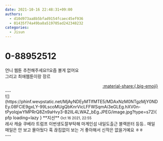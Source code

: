 ```yaml
---
date: 2021-10-16 22:48:31+09:00
authors:
  - d10d973aa8b5bfad9154fcaec45ef936
  - 01435f74a49ba8a519705ad242348232
categories:
  - Jisun
---
```


# 0-88952512

<div class="post-container" markdown="1">
<div class="content-container md-sidebar__scrollwrap" markdown="1">

언니 웹툰 추천해주세요!!요즘 볼게 없어요<br>그리고 최애웹툰이랑 장르

</div>
</div>

<div style="text-align: right;" markdown="1">
<a href="https://weverse.io/fromis9/fanpost/0-88952512" style="text-align: right;">:material-share:{.big-emoji}</a>
</div>
---

<div class="comments-container md-sidebar__scrollwrap" markdown="1">
<div class="comment" markdown="1">
<div class='id-container' markdown="1">
![](https://phinf.wevpstatic.net/MjAyNDEyMTlfMTE5/MDAxNzM0NTgzMjY0NDEy.08FClE9gxLY-99LscoMUgQbKnrVicLFFWSqmAi3eGLEg.hXV0n-tPyoIqjwYMPRrQ8Zn9aHvy3-B2llL4LWAZ_bEg.JPEG/image.jpg?type=s72){ pfp loading=lazy }
**<span class="artist">지선</span>** <small>Oct 16 2021, 22:55</small><br>
</div>
<div class='comment-body' markdown="1">
레사 캐슬 쿠베라 트럼프 이번생도잘부탁해 마계인섬 내일도출근 블랙윈터 등등.. 매일매일은 안 보고 몰아뒀다 훅 끊킴없이 보는 거 좋아해서 신작은 없을거예요 ㅎㅎ 
</div>
</div>
</div>
---
